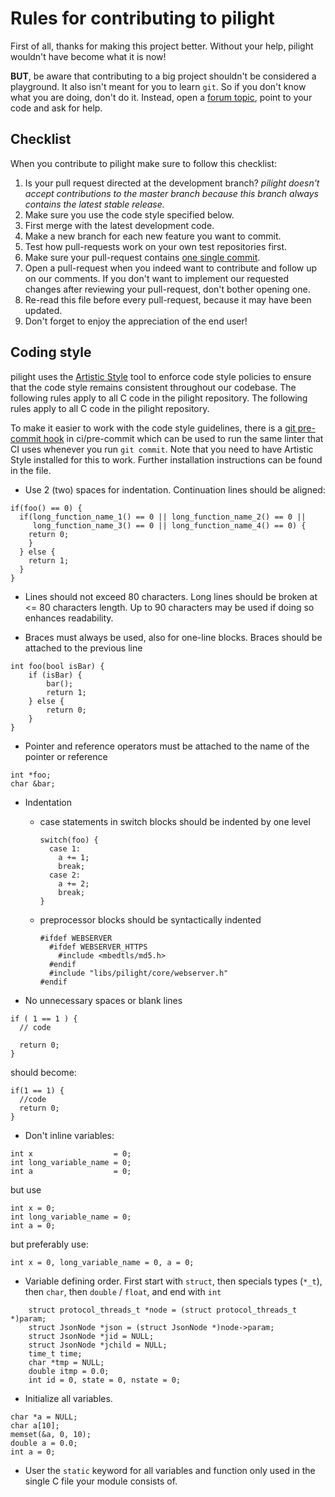 Rules for contributing to pilight
=================================
First of all, thanks for making this project better. Without your help, pilight
wouldn't have become what it is now!

**BUT**, be aware that contributing to a big project shouldn't be considered a 
playground. It also isn't meant for you to learn `git`.
So if you don't know what you are doing, don't do it. Instead, open a
[forum topic](http://forum.pilight.org), point to your code and ask for help.

Checklist
---------
When you contribute to pilight make sure to follow this checklist:

1. Is your pull request directed at the development branch?
   *pilight doesn't accept contributions to the master branch because this 
   branch always contains the latest stable release.*
1. Make sure you use the code style specified below.
1. First merge with the latest development code.
1. Make a new branch for each new feature you want to commit.
1. Test how pull-requests work on your own test repositories first.
1. Make sure your pull-request contains [one single commit][squashing commits].
1. Open a pull-request when you indeed want to contribute and follow up on our 
   comments. If you don't want to implement our requested changes after 
   reviewing your pull-request, don't bother opening one.
1. Re-read this file before every pull-request, because it may have been 
   updated.
1. Don't forget to enjoy the appreciation of the end user!

[squashing commits]:http://eli.thegreenplace.net/2014/02/19/squashing-github-pull-requests-into-a-single-commit

Coding style
------------
pilight uses the [Artistic Style](http://astyle.sourceforge.net) tool to
enforce code style policies to ensure that the code style remains consistent
throughout our codebase. The following rules apply to all C code in the pilight
repository. The following rules apply to all C code in the pilight repository.

To make it easier to work with the code style guidelines, there is a 
[git pre-commit hook](ci/pre-commit) in ci/pre-commit which can be used to run
the same linter that CI uses whenever you run `git commit`. Note that you need 
to have Artistic Style installed for this to work.
Further installation instructions can be found in the file.

- Use 2 (two) spaces for indentation. Continuation lines should be aligned:
```
if(foo() == 0) {
  if(long_function_name_1() == 0 || long_function_name_2() == 0 ||
     long_function_name_3() == 0 || long_function_name_4() == 0) {
    return 0;
    }
  } else {
    return 1;
  }
}
```

- Lines should not exceed 80 characters. Long lines should be broken at <= 80
  characters length. Up to 90 characters may be used if doing so enhances
  readability.

- Braces must always be used, also for one-line blocks. Braces should be 
  attached to the previous line
```
int foo(bool isBar) {
    if (isBar) {
        bar();
        return 1;
    } else {
        return 0;
    }
}
```

- Pointer and reference operators must be attached to the name of the pointer or
  reference
```
int *foo;
char &bar;
```

- Indentation
  - case statements in switch blocks should be indented by one level
    ```
    switch(foo) {
      case 1:
        a += 1;
        break;
      case 2:
        a += 2;
        break;
    }
    ```
  - preprocessor blocks should be syntactically indented
    ```
    #ifdef WEBSERVER
      #ifdef WEBSERVER_HTTPS
        #include <mbedtls/md5.h>
      #endif
      #include "libs/pilight/core/webserver.h"
    #endif
    ```

- No unnecessary spaces or blank lines
```
if ( 1 == 1 ) {
  // code

  return 0;
}
```
should become:
```
if(1 == 1) {
  //code
  return 0;
}
```

- Don't inline variables:
```
int x                  = 0;
int long_variable_name = 0;
int a                  = 0;
```
but use
```
int x =	0;
int long_variable_name = 0;
int a = 0;
```
but preferably use:
```
int x = 0, long_variable_name = 0, a = 0;
```

- Variable defining order.
  First start with `struct`, then specials types (`*_t`), then `char`, then 
  `double` / `float`, and end with `int`
```
	struct protocol_threads_t *node = (struct protocol_threads_t *)param;
	struct JsonNode *json = (struct JsonNode *)node->param;
	struct JsonNode *jid = NULL;
	struct JsonNode *jchild = NULL;
	time_t time;
	char *tmp = NULL;
	double itmp = 0.0;
	int id = 0, state = 0, nstate = 0;
```

- Initialize all variables.
```
char *a = NULL;
char a[10];
memset(&a, 0, 10);
double a = 0.0;
int a = 0;
```

- User the `static` keyword for all variables and function only used in the 
  single C file your module consists of.


